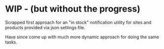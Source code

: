 # WIP - (but without the progress)

Scrapped first approach for an "in stock" notification utility for sites and products provided via json settings file. 

Have since come up with much more dynamic approach for doing the same tasks. 
